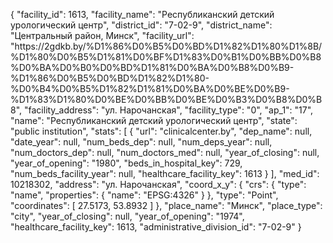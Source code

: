{
    "facility_id": 1613,
    "facility_name": "Республиканский детский урологический центр",
    "district_id": "7-02-9",
    "district_name": "Центральный район, Минск",
    "facility_url": "https:\/\/2gdkb.by\/%D1%86%D0%B5%D0%BD%D1%82%D1%80%D1%8B\/%D1%80%D0%B5%D1%81%D0%BF%D1%83%D0%B1%D0%BB%D0%B8%D0%BA%D0%B0%D0%BD%D1%81%D0%BA%D0%B8%D0%B9-%D1%86%D0%B5%D0%BD%D1%82%D1%80-%D0%B4%D0%B5%D1%82%D1%81%D0%BA%D0%BE%D0%B9-%D1%83%D1%80%D0%BE%D0%BB%D0%BE%D0%B3%D0%B8%D0%B8",
    "facility_address": "ул. Нарочанская",
    "facility_type": "0",
    "ap_1": "17",
    "name": "Республиканский детский урологический центр",
    "state": "public institution",
    "stats": [
        {
            "url": "clinicalcenter.by",
            "dep_name": null,
            "date_year": null,
            "num_beds_dep": null,
            "num_deps_year": null,
            "num_doctors_dep": null,
            "num_doctors_med": null,
            "year_of_closing": null,
            "year_of_opening": "1980",
            "beds_in_hospital_key": 729,
            "num_beds_facility_year": null,
            "healthcare_facility_key": 1613
        }
    ],
    "med_id": 10218302,
    "address": "ул. Нарочанская",
    "coord_x_y": {
        "crs": {
            "type": "name",
            "properties": {
                "name": "EPSG:4326"
            }
        },
        "type": "Point",
        "coordinates": [
            27.5173,
            53.8932
        ]
    },
    "place_name": "Минск",
    "place_type": "city",
    "year_of_closing": null,
    "year_of_opening": "1974",
    "healthcare_facility_key": 1613,
    "administrative_division_id": "7-02-9"
}